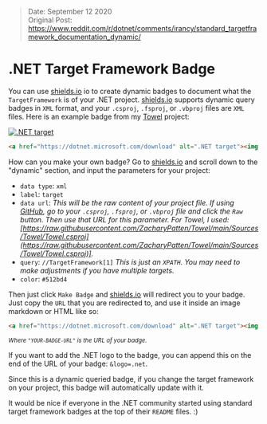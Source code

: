 > Date: September 12 2020<br/>
> Original Post: https://www.reddit.com/r/dotnet/comments/irancy/standard_targetframework_documentation_dynamic/

# .NET Target Framework Badge

You can use [shields.io](https://shields.io/) io to create dynamic badges to document what the `TargetFramework` is of your .NET project. [shields.io](https://shields.io/) supports dynamic query badges in `XML` format, and your `.csproj`, `.fsproj`, or `.vbproj` files are `XML` files. Here is an example badge from my [Towel](https://github.com/ZacharyPatten/Towel) project:

<a href="https://dotnet.microsoft.com/download" alt=".NET target"><img alt=".NET target" src="https://img.shields.io/badge/dynamic/xml?color=%23512bd4&label=target&query=%2F%2FTargetFramework%5B1%5D&url=https%3A%2F%2Fraw.githubusercontent.com%2FZacharyPatten%2FTowel%2Fmain%2FSources%2FTowel%2FTowel.csproj&logo=.net" title="Go To .NET Download"></a>

```html
<a href="https://dotnet.microsoft.com/download" alt=".NET target"><img alt=".NET target" src="https://img.shields.io/badge/dynamic/xml?color=%23512bd4&label=target&query=%2F%2FTargetFramework%5B1%5D&url=https%3A%2F%2Fraw.githubusercontent.com%2FZacharyPatten%2FTowel%2Fmain%2FSources%2FTowel%2FTowel.csproj&logo=.net" title="Go To .NET Download"></a>
```

How can you make your own badge? Go to [shields.io](https://shields.io/) and scroll down to the "dynamic" section, and input the parameters for your project:
- `data type`: `xml`
- `label`: `target`
- `data url`: _This will be the raw content of your project file. If using [GitHub](https://github.com/), go to your `.csproj`, `.fsproj`, or `.vbproj` file and click the `Raw` button. Then use that URL for this parameter. For Towel, I used: [https://raw.githubusercontent.com/ZacharyPatten/Towel/main/Sources/Towel/Towel.csproj](https://raw.githubusercontent.com/ZacharyPatten/Towel/main/Sources/Towel/Towel.csproj)]._
- `query`: `//TargetFramework[1]` _This is just an `XPATH`. You may need to make adjustments if you have multiple targets._
- `color`: `#512bd4`

Then just click `Make Badge` and [shields.io](https://shields.io/) will redirect you to your badge. Just copy the `URL` that you are redirected to, and use it inside an image markdown or HTML like so:
```html
<a href="https://dotnet.microsoft.com/download" alt=".NET target"><img alt=".NET target" src="YOUR-BADGE-URL" title="Go To .NET Download"></a>
```
<sup><em>Where <code>"YOUR-BADGE-URL"</code> is the URL of your badge.</em></sup>

If you want to add the .NET logo to the badge, you can append this on the end of the URL of your badge: `&logo=.net`.

Since this is a dynamic queried badge, if you change the target framework on your project, this badge will automatically update with it.

It would be nice if everyone in the .NET community started using standard target framework badges at the top of their `README` files. :)
